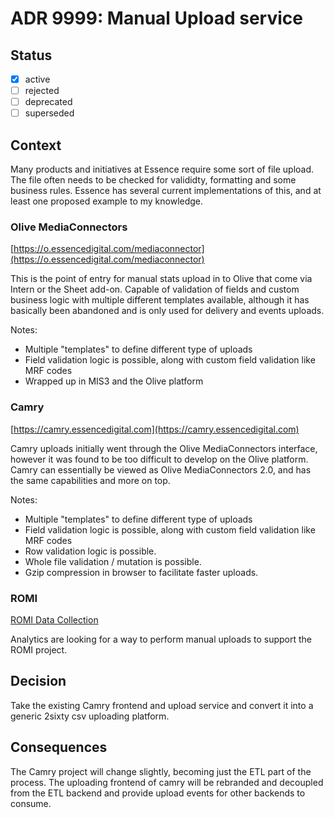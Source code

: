 <!-- File format adr/adr-0000-project-keyword-YYYY-MM-DD.md -->

# ADR 9999: Manual Upload service

## Status

- [x] active
- [ ] rejected
- [ ] deprecated
- [ ] superseded

## Context

Many products and initiatives at Essence require some sort of file upload. The file often needs to be checked for valididty,
formatting and some business rules. Essence has several current implementations of this, and at least one proposed
example to my knowledge.

### Olive MediaConnectors

[https://o.essencedigital.com/mediaconnector](https://o.essencedigital.com/mediaconnector)

This is the point of entry for manual stats upload in to Olive that come via Intern or the Sheet add-on. Capable of validation
of fields and custom business logic with multiple different templates available, although it has basically been abandoned
and is only used for delivery and events uploads.

Notes:

- Multiple "templates" to define different type of uploads
- Field validation logic is possible, along with custom field validation like MRF codes
- Wrapped up in MIS3 and the Olive platform

### Camry

[https://camry.essencedigital.com](https://camry.essencedigital.com)

Camry uploads initially went through the Olive MediaConnectors interface, however it was found to be too difficult to
develop on the Olive platform. Camry can essentially be viewed as Olive MediaConnectors 2.0, and has the same capabilities
and more on top.

Notes:

- Multiple "templates" to define different type of uploads
- Field validation logic is possible, along with custom field validation like MRF codes
- Row validation logic is possible.
- Whole file validation / mutation is possible.
- Gzip compression in browser to facilitate faster uploads.

### ROMI

[ROMI Data Collection](https://docs.google.com/document/d/1vfo_YlAz7KfRBdGM65929ydf79fSGVQiF5nP-zE59_I/edit)

Analytics are looking for a way to perform manual uploads to support the ROMI project.

## Decision

Take the existing Camry frontend and upload service and convert it into a generic 2sixty csv uploading platform.

## Consequences

The Camry project will change slightly, becoming just the ETL part of the process. The uploading frontend of camry will be
rebranded and decoupled from the ETL backend and provide upload events for other backends to consume.
